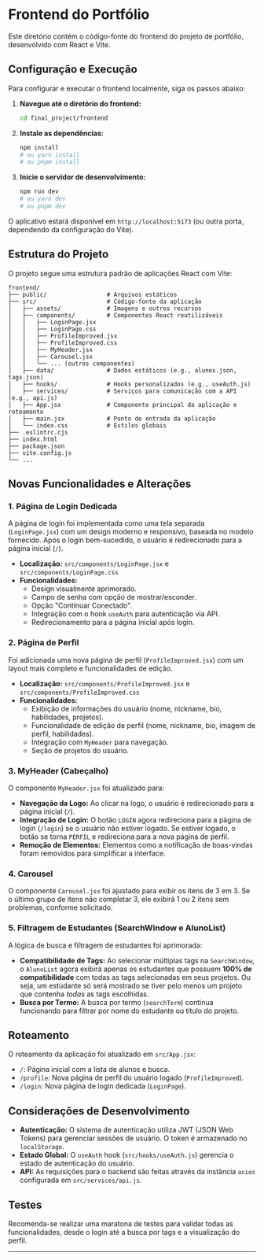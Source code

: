 # Frontend do Portfólio

Este diretório contém o código-fonte do frontend do projeto de portfólio, desenvolvido com React e Vite.

## Configuração e Execução

Para configurar e executar o frontend localmente, siga os passos abaixo:

1.  **Navegue até o diretório do frontend:**
    ```bash
    cd final_project/frontend
    ```

2.  **Instale as dependências:**
    ```bash
    npm install
    # ou yarn install
    # ou pnpm install
    ```

3.  **Inicie o servidor de desenvolvimento:**
    ```bash
    npm run dev
    # ou yarn dev
    # ou pnpm dev
    ```

O aplicativo estará disponível em `http://localhost:5173` (ou outra porta, dependendo da configuração do Vite).

## Estrutura do Projeto

O projeto segue uma estrutura padrão de aplicações React com Vite:

```
frontend/
├── public/                 # Arquivos estáticos
├── src/                    # Código-fonte da aplicação
│   ├── assets/             # Imagens e outros recursos
│   ├── components/         # Componentes React reutilizáveis
│   │   ├── LoginPage.jsx
│   │   ├── LoginPage.css
│   │   ├── ProfileImproved.jsx
│   │   ├── ProfileImproved.css
│   │   ├── MyHeader.jsx
│   │   ├── Carousel.jsx
│   │   └── ... (outros componentes)
│   ├── data/               # Dados estáticos (e.g., alunos.json, tags.json)
│   ├── hooks/              # Hooks personalizados (e.g., useAuth.js)
│   ├── services/           # Serviços para comunicação com a API (e.g., api.js)
│   ├── App.jsx             # Componente principal da aplicação e roteamento
│   ├── main.jsx            # Ponto de entrada da aplicação
│   └── index.css           # Estilos globais
├── .eslintrc.cjs
├── index.html
├── package.json
├── vite.config.js
└── ...
```

## Novas Funcionalidades e Alterações

### 1. Página de Login Dedicada

A página de login foi implementada como uma tela separada (`LoginPage.jsx`) com um design moderno e responsivo, baseada no modelo fornecido. Após o login bem-sucedido, o usuário é redirecionado para a página inicial (`/`).

-   **Localização:** `src/components/LoginPage.jsx` e `src/components/LoginPage.css`
-   **Funcionalidades:**
    -   Design visualmente aprimorado.
    -   Campo de senha com opção de mostrar/esconder.
    -   Opção "Continuar Conectado".
    -   Integração com o hook `useAuth` para autenticação via API.
    -   Redirecionamento para a página inicial após login.

### 2. Página de Perfil

Foi adicionada uma nova página de perfil (`ProfileImproved.jsx`) com um layout mais completo e funcionalidades de edição.

-   **Localização:** `src/components/ProfileImproved.jsx` e `src/components/ProfileImproved.css`
-   **Funcionalidades:**
    -   Exibição de informações do usuário (nome, nickname, bio, habilidades, projetos).
    -   Funcionalidade de edição de perfil (nome, nickname, bio, imagem de perfil, habilidades).
    -   Integração com `MyHeader` para navegação.
    -   Seção de projetos do usuário.

### 3. MyHeader (Cabeçalho)

O componente `MyHeader.jsx` foi atualizado para:

-   **Navegação da Logo:** Ao clicar na logo, o usuário é redirecionado para a página inicial (`/`).
-   **Integração de Login:** O botão `LOGIN` agora redireciona para a página de login (`/login`) se o usuário não estiver logado. Se estiver logado, o botão se torna `PERFIL` e redireciona para a nova página de perfil.
-   **Remoção de Elementos:** Elementos como a notificação de boas-vindas foram removidos para simplificar a interface.

### 4. Carousel

O componente `Carousel.jsx` foi ajustado para exibir os itens de 3 em 3. Se o último grupo de itens não completar 3, ele exibirá 1 ou 2 itens sem problemas, conforme solicitado.

### 5. Filtragem de Estudantes (SearchWindow e AlunoList)

A lógica de busca e filtragem de estudantes foi aprimorada:

-   **Compatibilidade de Tags:** Ao selecionar múltiplas tags na `SearchWindow`, o `AlunoList` agora exibirá apenas os estudantes que possuem **100% de compatibilidade** com todas as tags selecionadas em seus projetos. Ou seja, um estudante só será mostrado se tiver pelo menos um projeto que contenha *todas* as tags escolhidas.
-   **Busca por Termo:** A busca por termo (`searchTerm`) continua funcionando para filtrar por nome do estudante ou título do projeto.

## Roteamento

O roteamento da aplicação foi atualizado em `src/App.jsx`:

-   `/`: Página inicial com a lista de alunos e busca.
-   `/profile`: Nova página de perfil do usuário logado (`ProfileImproved`).
-   `/login`: Nova página de login dedicada (`LoginPage`).

## Considerações de Desenvolvimento

-   **Autenticação:** O sistema de autenticação utiliza JWT (JSON Web Tokens) para gerenciar sessões de usuário. O token é armazenado no `localStorage`.
-   **Estado Global:** O `useAuth` hook (`src/hooks/useAuth.js`) gerencia o estado de autenticação do usuário.
-   **API:** As requisições para o backend são feitas através da instância `axios` configurada em `src/services/api.js`.

## Testes

Recomenda-se realizar uma maratona de testes para validar todas as funcionalidades, desde o login até a busca por tags e a visualização do perfil.

---
